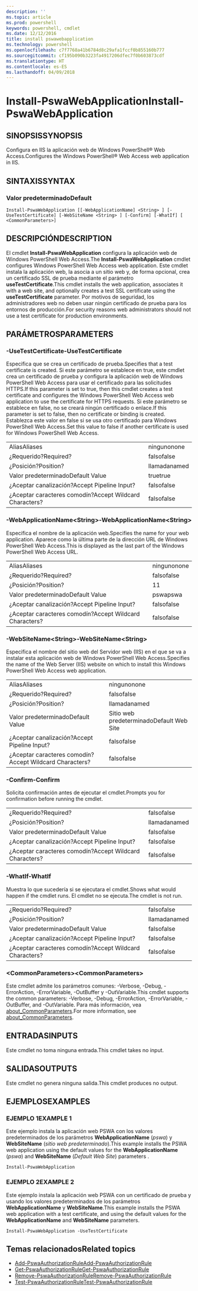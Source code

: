```yaml
---
description: ''
ms.topic: article
ms.prod: powershell
keywords: powershell, cmdlet
ms.date: 12/12/2016
title: install pswawebapplication
ms.technology: powershell
ms.openlocfilehash: c7f7768a41b6784d8c29afa1fccf0b855160b777
ms.sourcegitcommit: cf195b090b3223fa4917206dfec7f0b603873cdf
ms.translationtype: HT
ms.contentlocale: es-ES
ms.lasthandoff: 04/09/2018
---
```

# <a name="install-pswawebapplication"></a><span data-ttu-id="1bd2b-103">Install-PswaWebApplication</span><span class="sxs-lookup"><span data-stu-id="1bd2b-103">Install-PswaWebApplication</span></span>

## <a name="synopsis"></a><span data-ttu-id="1bd2b-104">SINOPSIS</span><span class="sxs-lookup"><span data-stu-id="1bd2b-104">SYNOPSIS</span></span>

<span data-ttu-id="1bd2b-105">Configura en IIS la aplicación web de Windows PowerShell® Web Access.</span><span class="sxs-lookup"><span data-stu-id="1bd2b-105">Configures the Windows PowerShell® Web Access web application in IIS.</span></span>

## <a name="syntax"></a><span data-ttu-id="1bd2b-106">SINTAXIS</span><span class="sxs-lookup"><span data-stu-id="1bd2b-106">SYNTAX</span></span>

### <a name="default"></a><span data-ttu-id="1bd2b-107">Valor predeterminado</span><span class="sxs-lookup"><span data-stu-id="1bd2b-107">Default</span></span>
```
Install-PswaWebApplication [[-WebApplicationName] <String> ] [-UseTestCertificate] [-WebSiteName <String> ] [-Confirm] [-WhatIf] [ <CommonParameters>]
```

## <a name="description"></a><span data-ttu-id="1bd2b-108">DESCRIPCIÓN</span><span class="sxs-lookup"><span data-stu-id="1bd2b-108">DESCRIPTION</span></span>

<span data-ttu-id="1bd2b-109">El cmdlet **Install-PswaWebApplication** configura la aplicación web de Windows PowerShell Web Access.</span><span class="sxs-lookup"><span data-stu-id="1bd2b-109">The **Install-PswaWebApplication** cmdlet configures Windows PowerShell Web Access web application.</span></span> <span data-ttu-id="1bd2b-110">Este cmdlet instala la aplicación web, la asocia a un sitio web y, de forma opcional, crea un certificado SSL de prueba mediante el parámetro **useTestCertificate**.</span><span class="sxs-lookup"><span data-stu-id="1bd2b-110">This cmdlet installs the web application, associates it with a web site, and optionally creates a test SSL certificate using the **useTestCertificate** parameter.</span></span> <span data-ttu-id="1bd2b-111">Por motivos de seguridad, los administradores web no deben usar ningún certificado de prueba para los entornos de producción.</span><span class="sxs-lookup"><span data-stu-id="1bd2b-111">For security reasons web administrators should not use a test certificate for production environments.</span></span>

## <a name="parameters"></a><span data-ttu-id="1bd2b-112">PARÁMETROS</span><span class="sxs-lookup"><span data-stu-id="1bd2b-112">PARAMETERS</span></span>

### <a name="-usetestcertificate"></a><span data-ttu-id="1bd2b-113">-UseTestCertificate</span><span class="sxs-lookup"><span data-stu-id="1bd2b-113">-UseTestCertificate</span></span>

<span data-ttu-id="1bd2b-114">Especifica que se crea un certificado de prueba.</span><span class="sxs-lookup"><span data-stu-id="1bd2b-114">Specifies that a test certificate is created.</span></span> <span data-ttu-id="1bd2b-115">Si este parámetro se establece en true, este cmdlet crea un certificado de prueba y configura la aplicación web de Windows PowerShell Web Access para usar el certificado para las solicitudes HTTPS.</span><span class="sxs-lookup"><span data-stu-id="1bd2b-115">If this parameter is set to true, then this cmdlet creates a test certificate and configures the Windows PowerShell Web Access web application to use the certificate for HTTPS requests.</span></span> <span data-ttu-id="1bd2b-116">Si este parámetro se establece en false, no se creará ningún certificado o enlace.</span><span class="sxs-lookup"><span data-stu-id="1bd2b-116">If this parameter is set to false, then no certificate or binding is created.</span></span> <span data-ttu-id="1bd2b-117">Establezca este valor en false si se usa otro certificado para Windows PowerShell Web Access.</span><span class="sxs-lookup"><span data-stu-id="1bd2b-117">Set this value to false if another certificate is used for Windows PowerShell Web Access.</span></span>

|||
|-|-|
| <span data-ttu-id="1bd2b-118">Alias</span><span class="sxs-lookup"><span data-stu-id="1bd2b-118">Aliases</span></span>                              | <span data-ttu-id="1bd2b-119">ninguno</span><span class="sxs-lookup"><span data-stu-id="1bd2b-119">none</span></span>                                 |
| <span data-ttu-id="1bd2b-120">¿Requerido?</span><span class="sxs-lookup"><span data-stu-id="1bd2b-120">Required?</span></span>                            | <span data-ttu-id="1bd2b-121">falso</span><span class="sxs-lookup"><span data-stu-id="1bd2b-121">false</span></span>                                |
| <span data-ttu-id="1bd2b-122">¿Posición?</span><span class="sxs-lookup"><span data-stu-id="1bd2b-122">Position?</span></span>                            | <span data-ttu-id="1bd2b-123">llamada</span><span class="sxs-lookup"><span data-stu-id="1bd2b-123">named</span></span>                                |
| <span data-ttu-id="1bd2b-124">Valor predeterminado</span><span class="sxs-lookup"><span data-stu-id="1bd2b-124">Default Value</span></span>                        | <span data-ttu-id="1bd2b-125">true</span><span class="sxs-lookup"><span data-stu-id="1bd2b-125">true</span></span>                                 |
| <span data-ttu-id="1bd2b-126">¿Aceptar canalización?</span><span class="sxs-lookup"><span data-stu-id="1bd2b-126">Accept Pipeline Input?</span></span>               | <span data-ttu-id="1bd2b-127">falso</span><span class="sxs-lookup"><span data-stu-id="1bd2b-127">false</span></span>                                |
| <span data-ttu-id="1bd2b-128">¿Aceptar caracteres comodín?</span><span class="sxs-lookup"><span data-stu-id="1bd2b-128">Accept Wildcard Characters?</span></span>          | <span data-ttu-id="1bd2b-129">falso</span><span class="sxs-lookup"><span data-stu-id="1bd2b-129">false</span></span>                                |

### <a name="-webapplicationnameltstringgt"></a><span data-ttu-id="1bd2b-130">-WebApplicationName&lt;String&gt;</span><span class="sxs-lookup"><span data-stu-id="1bd2b-130">-WebApplicationName&lt;String&gt;</span></span>

<span data-ttu-id="1bd2b-131">Especifica el nombre de la aplicación web.</span><span class="sxs-lookup"><span data-stu-id="1bd2b-131">Specifies the name for your web application.</span></span> <span data-ttu-id="1bd2b-132">Aparece como la última parte de la dirección URL de Windows PowerShell Web Access.</span><span class="sxs-lookup"><span data-stu-id="1bd2b-132">This is displayed as the last part of the Windows PowerShell Web Access URL.</span></span>

|||
|-|-|
| <span data-ttu-id="1bd2b-133">Alias</span><span class="sxs-lookup"><span data-stu-id="1bd2b-133">Aliases</span></span>                              | <span data-ttu-id="1bd2b-134">ninguno</span><span class="sxs-lookup"><span data-stu-id="1bd2b-134">none</span></span>                                 |
| <span data-ttu-id="1bd2b-135">¿Requerido?</span><span class="sxs-lookup"><span data-stu-id="1bd2b-135">Required?</span></span>                            | <span data-ttu-id="1bd2b-136">falso</span><span class="sxs-lookup"><span data-stu-id="1bd2b-136">false</span></span>                                |
| <span data-ttu-id="1bd2b-137">¿Posición?</span><span class="sxs-lookup"><span data-stu-id="1bd2b-137">Position?</span></span>                            | <span data-ttu-id="1bd2b-138">1</span><span class="sxs-lookup"><span data-stu-id="1bd2b-138">1</span></span>                                    |
| <span data-ttu-id="1bd2b-139">Valor predeterminado</span><span class="sxs-lookup"><span data-stu-id="1bd2b-139">Default Value</span></span>                        | <span data-ttu-id="1bd2b-140">pswa</span><span class="sxs-lookup"><span data-stu-id="1bd2b-140">pswa</span></span>                                 |
| <span data-ttu-id="1bd2b-141">¿Aceptar canalización?</span><span class="sxs-lookup"><span data-stu-id="1bd2b-141">Accept Pipeline Input?</span></span>               | <span data-ttu-id="1bd2b-142">falso</span><span class="sxs-lookup"><span data-stu-id="1bd2b-142">false</span></span>                                |
| <span data-ttu-id="1bd2b-143">¿Aceptar caracteres comodín?</span><span class="sxs-lookup"><span data-stu-id="1bd2b-143">Accept Wildcard Characters?</span></span>          | <span data-ttu-id="1bd2b-144">falso</span><span class="sxs-lookup"><span data-stu-id="1bd2b-144">false</span></span>                                |

### <a name="-websitenameltstringgt"></a><span data-ttu-id="1bd2b-145">-WebSiteName&lt;String&gt;</span><span class="sxs-lookup"><span data-stu-id="1bd2b-145">-WebSiteName&lt;String&gt;</span></span>

<span data-ttu-id="1bd2b-146">Especifica el nombre del sitio web del Servidor web (IIS) en el que se va a instalar esta aplicación web de Windows PowerShell Web Access.</span><span class="sxs-lookup"><span data-stu-id="1bd2b-146">Specifies the name of the Web Server (IIS) website on which to install this Windows PowerShell Web Access web application.</span></span>

|||
|-|-|
| <span data-ttu-id="1bd2b-147">Alias</span><span class="sxs-lookup"><span data-stu-id="1bd2b-147">Aliases</span></span>                              | <span data-ttu-id="1bd2b-148">ninguno</span><span class="sxs-lookup"><span data-stu-id="1bd2b-148">none</span></span>                                 |
| <span data-ttu-id="1bd2b-149">¿Requerido?</span><span class="sxs-lookup"><span data-stu-id="1bd2b-149">Required?</span></span>                            | <span data-ttu-id="1bd2b-150">falso</span><span class="sxs-lookup"><span data-stu-id="1bd2b-150">false</span></span>                                |
| <span data-ttu-id="1bd2b-151">¿Posición?</span><span class="sxs-lookup"><span data-stu-id="1bd2b-151">Position?</span></span>                            | <span data-ttu-id="1bd2b-152">llamada</span><span class="sxs-lookup"><span data-stu-id="1bd2b-152">named</span></span>                                |
| <span data-ttu-id="1bd2b-153">Valor predeterminado</span><span class="sxs-lookup"><span data-stu-id="1bd2b-153">Default Value</span></span>                        | <span data-ttu-id="1bd2b-154">Sitio web predeterminado</span><span class="sxs-lookup"><span data-stu-id="1bd2b-154">Default Web Site</span></span>                     |
| <span data-ttu-id="1bd2b-155">¿Aceptar canalización?</span><span class="sxs-lookup"><span data-stu-id="1bd2b-155">Accept Pipeline Input?</span></span>               | <span data-ttu-id="1bd2b-156">falso</span><span class="sxs-lookup"><span data-stu-id="1bd2b-156">false</span></span>                                |
| <span data-ttu-id="1bd2b-157">¿Aceptar caracteres comodín?</span><span class="sxs-lookup"><span data-stu-id="1bd2b-157">Accept Wildcard Characters?</span></span>          | <span data-ttu-id="1bd2b-158">falso</span><span class="sxs-lookup"><span data-stu-id="1bd2b-158">false</span></span>                                |

### <a name="-confirm"></a><span data-ttu-id="1bd2b-159">-Confirm</span><span class="sxs-lookup"><span data-stu-id="1bd2b-159">-Confirm</span></span>

<span data-ttu-id="1bd2b-160">Solicita confirmación antes de ejecutar el cmdlet.</span><span class="sxs-lookup"><span data-stu-id="1bd2b-160">Prompts you for confirmation before running the cmdlet.</span></span>

|||
|-|-|
| <span data-ttu-id="1bd2b-161">¿Requerido?</span><span class="sxs-lookup"><span data-stu-id="1bd2b-161">Required?</span></span>                            | <span data-ttu-id="1bd2b-162">falso</span><span class="sxs-lookup"><span data-stu-id="1bd2b-162">false</span></span>                                |
| <span data-ttu-id="1bd2b-163">¿Posición?</span><span class="sxs-lookup"><span data-stu-id="1bd2b-163">Position?</span></span>                            | <span data-ttu-id="1bd2b-164">llamada</span><span class="sxs-lookup"><span data-stu-id="1bd2b-164">named</span></span>                                |
| <span data-ttu-id="1bd2b-165">Valor predeterminado</span><span class="sxs-lookup"><span data-stu-id="1bd2b-165">Default Value</span></span>                        | <span data-ttu-id="1bd2b-166">falso</span><span class="sxs-lookup"><span data-stu-id="1bd2b-166">false</span></span>                                |
| <span data-ttu-id="1bd2b-167">¿Aceptar canalización?</span><span class="sxs-lookup"><span data-stu-id="1bd2b-167">Accept Pipeline Input?</span></span>               | <span data-ttu-id="1bd2b-168">falso</span><span class="sxs-lookup"><span data-stu-id="1bd2b-168">false</span></span>                                |
| <span data-ttu-id="1bd2b-169">¿Aceptar caracteres comodín?</span><span class="sxs-lookup"><span data-stu-id="1bd2b-169">Accept Wildcard Characters?</span></span>          | <span data-ttu-id="1bd2b-170">falso</span><span class="sxs-lookup"><span data-stu-id="1bd2b-170">false</span></span>                                |

### <a name="-whatif"></a><span data-ttu-id="1bd2b-171">-WhatIf</span><span class="sxs-lookup"><span data-stu-id="1bd2b-171">-WhatIf</span></span>

<span data-ttu-id="1bd2b-172">Muestra lo que sucedería si se ejecutara el cmdlet.</span><span class="sxs-lookup"><span data-stu-id="1bd2b-172">Shows what would happen if the cmdlet runs.</span></span>
<span data-ttu-id="1bd2b-173">El cmdlet no se ejecuta.</span><span class="sxs-lookup"><span data-stu-id="1bd2b-173">The cmdlet is not run.</span></span>

|||
|-|-|
| <span data-ttu-id="1bd2b-174">¿Requerido?</span><span class="sxs-lookup"><span data-stu-id="1bd2b-174">Required?</span></span>                            | <span data-ttu-id="1bd2b-175">falso</span><span class="sxs-lookup"><span data-stu-id="1bd2b-175">false</span></span>                                |
| <span data-ttu-id="1bd2b-176">¿Posición?</span><span class="sxs-lookup"><span data-stu-id="1bd2b-176">Position?</span></span>                            | <span data-ttu-id="1bd2b-177">llamada</span><span class="sxs-lookup"><span data-stu-id="1bd2b-177">named</span></span>                                |
| <span data-ttu-id="1bd2b-178">Valor predeterminado</span><span class="sxs-lookup"><span data-stu-id="1bd2b-178">Default Value</span></span>                        | <span data-ttu-id="1bd2b-179">falso</span><span class="sxs-lookup"><span data-stu-id="1bd2b-179">false</span></span>                                |
| <span data-ttu-id="1bd2b-180">¿Aceptar canalización?</span><span class="sxs-lookup"><span data-stu-id="1bd2b-180">Accept Pipeline Input?</span></span>               | <span data-ttu-id="1bd2b-181">falso</span><span class="sxs-lookup"><span data-stu-id="1bd2b-181">false</span></span>                                |
| <span data-ttu-id="1bd2b-182">¿Aceptar caracteres comodín?</span><span class="sxs-lookup"><span data-stu-id="1bd2b-182">Accept Wildcard Characters?</span></span>          | <span data-ttu-id="1bd2b-183">falso</span><span class="sxs-lookup"><span data-stu-id="1bd2b-183">false</span></span>                                |

### <a name="ltcommonparametersgt"></a><span data-ttu-id="1bd2b-184">&lt;CommonParameters&gt;</span><span class="sxs-lookup"><span data-stu-id="1bd2b-184">&lt;CommonParameters&gt;</span></span>

<span data-ttu-id="1bd2b-185">Este cmdlet admite los parámetros comunes: -Verbose, -Debug, -ErrorAction, -ErrorVariable, -OutBuffer y -OutVariable.</span><span class="sxs-lookup"><span data-stu-id="1bd2b-185">This cmdlet supports the common parameters: -Verbose, -Debug, -ErrorAction, -ErrorVariable, -OutBuffer, and -OutVariable.</span></span>
<span data-ttu-id="1bd2b-186">Para más información, vea [about_CommonParameters](http://go.microsoft.com/fwlink/p/?LinkID=113216).</span><span class="sxs-lookup"><span data-stu-id="1bd2b-186">For more information, see [about_CommonParameters](http://go.microsoft.com/fwlink/p/?LinkID=113216).</span></span>

## <a name="inputs"></a><span data-ttu-id="1bd2b-187">ENTRADAS</span><span class="sxs-lookup"><span data-stu-id="1bd2b-187">INPUTS</span></span>

<span data-ttu-id="1bd2b-188">Este cmdlet no toma ninguna entrada.</span><span class="sxs-lookup"><span data-stu-id="1bd2b-188">This cmdlet takes no input.</span></span>

## <a name="outputs"></a><span data-ttu-id="1bd2b-189">SALIDAS</span><span class="sxs-lookup"><span data-stu-id="1bd2b-189">OUTPUTS</span></span>

<span data-ttu-id="1bd2b-190">Este cmdlet no genera ninguna salida.</span><span class="sxs-lookup"><span data-stu-id="1bd2b-190">This cmdlet produces no output.</span></span>

## <a name="examples"></a><span data-ttu-id="1bd2b-191">EJEMPLOS</span><span class="sxs-lookup"><span data-stu-id="1bd2b-191">EXAMPLES</span></span>

### <a name="example-1"></a><span data-ttu-id="1bd2b-192">EJEMPLO 1</span><span class="sxs-lookup"><span data-stu-id="1bd2b-192">EXAMPLE 1</span></span>

<span data-ttu-id="1bd2b-193">Este ejemplo instala la aplicación web PSWA con los valores predeterminados de los parámetros **WebApplicationName** (*pswa*) y **WebSiteName** (*sitio web predeterminado*).</span><span class="sxs-lookup"><span data-stu-id="1bd2b-193">This example installs the PSWA web application using the default values for the **WebApplicationName** (*pswa*) and **WebSiteName** (*Default Web Site*) parameters .</span></span>

```
Install-PswaWebApplication
```

### <a name="example-2"></a><span data-ttu-id="1bd2b-194">EJEMPLO 2</span><span class="sxs-lookup"><span data-stu-id="1bd2b-194">EXAMPLE 2</span></span>

<span data-ttu-id="1bd2b-195">Este ejemplo instala la aplicación web PSWA con un certificado de prueba y usando los valores predeterminados de los parámetros **WebApplicationName** y **WebSiteName**.</span><span class="sxs-lookup"><span data-stu-id="1bd2b-195">This example installs the PSWA web application with a test certificate, and using the default values for the **WebApplicationName** and **WebSiteName** parameters.</span></span>

```
Install-PswaWebApplication -UseTestCertificate
```

## <a name="related-topics"></a><span data-ttu-id="1bd2b-196">Temas relacionados</span><span class="sxs-lookup"><span data-stu-id="1bd2b-196">Related topics</span></span>

- [<span data-ttu-id="1bd2b-197">Add-PswaAuthorizationRule</span><span class="sxs-lookup"><span data-stu-id="1bd2b-197">Add-PswaAuthorizationRule</span></span>](add-pswaauthorizationrule.md)
- [<span data-ttu-id="1bd2b-198">Get-PswaAuthorizationRule</span><span class="sxs-lookup"><span data-stu-id="1bd2b-198">Get-PswaAuthorizationRule</span></span>](get-pswaauthorizationrule.md)
- [<span data-ttu-id="1bd2b-199">Remove-PswaAuthorizationRule</span><span class="sxs-lookup"><span data-stu-id="1bd2b-199">Remove-PswaAuthorizationRule</span></span>](remove-pswaauthorizationrule.md)
- [<span data-ttu-id="1bd2b-200">Test-PswaAuthorizationRule</span><span class="sxs-lookup"><span data-stu-id="1bd2b-200">Test-PswaAuthorizationRule</span></span>](test-pswaauthorizationrule.md)